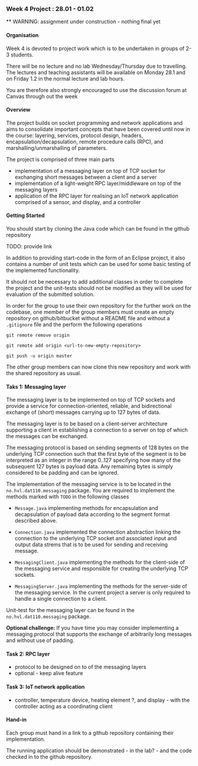 ### Week 4 Project : 28.01 - 01.02

** WARNING: assignment under construction - nothing final yet

#### Organisation

Week 4 is devoted to project work which is to be undertaken in groups of 2-3 students.

There will be no lecture and no lab Wednesday/Thursday due to travelling. The lectures and teaching assistants will be available on Monday 28.1 and on Friday 1.2 in the normal lecture and lab hours.

You are therefore also strongly encouraged to use the discussion forum at Canvas through out the week

#### Overview

The project builds on socket programming and network applications and aims to consolidate important concepts that have been covered until now in the course: layering, services, protocol design, headers, encapsulation/decapsulation, remote procedure calls (RPC), and marshalling/unmarshalling of parameters.

The project is comprised of three main parts

- implementation of a messaging layer on top of TCP socket for exchanging short messages between a client and a server
- implementation of a light-weight RPC layer/middleware on top of the messaging layers
- application of the RPC layer for realising an IoT network application comprised of a sensor, and display, and a controller

#### Getting Started

You should start by cloning the Java code which can be found in the github repository

TODO: provide link


In addition to providing start-code in the form of an Eclipse project, it also contains a number of unit tests which can be used for some basic testing of the implemented functionality.

It should not be necessary to add additional classes in order to complete the project and the unit-tests should not be modified as they will be used for evaluation of the submitted solution.

In order for the group to use their own repository for the further work on the codebase, one member of the group members must create an empty repository on github/bitbucket without a README file and without a `.gitignore` file and the perform the following operations

`git remote remove origin`

`git remote add origin <url-to-new-empty-repository>`

`git push -u origin master`

The other group members can now clone this new repository and work with the shared repository as usual.

#### Taks 1: Messaging layer

The messaging layer is to be implemented on top of TCP sockets and provide a service for connection-oriented, reliable, and bidirectional exchange of (short) messages carrying up to 127 bytes of data.

The messaging layer is to be based on a client-server architecture supporting a client in establishing a connection to a server on top of which the messages can be exchanged.

The messaging protocol is based on sending segments of 128 bytes on the underlying TCP connection such that the first byte of the segment is to be interpreted as an integer in the range 0..127 specifying how many of the subsequent 127 bytes is payload data. Any remaining bytes is simply considered to be padding and can be ignored.

The implementation of the messaging service is to be located in the `no.hvl.dat110.messaging` package. You are required to implement the methods marked with `TODO` in the following classes

- `Message.java` implementing methods for encapsulation and decapsulation of payload data according to the segment format described above.

- `Connection.java` implemented the connection abstraction linking the connection to the underlying TCP socket and associated input and output data strems that is to be used for sending and receiving message.

- `MessagingClient.java` implementing the methods for the client-side of the messaging service and responsible for creating the underlying TCP sockets.

- `MessagingServer.java` implementing the methods for the server-side of the messaging service. In the current project a server is only required to handle a single connection to a client.

Unit-test for the messaging layer can be found in the `no.hvl.dat110.messaging` package.

**Optional challenge:** If you have time you may consider implementing a messaging protocol that supports the exchange of arbitrarily long messages and without use of padding.

#### Task 2: RPC layer

- protocol to be designed on to of the messaging layers
- optional - keep alive feature

#### Task 3: IoT network application

- controller, temperature device, heating element ?, and display - with the controller acting as a coordinating client

#### Hand-in

Each group must hand in a link to a github repository containing their implementation.

The running application should be demonstrated - in the lab? - and the code checked in to the github repository.
